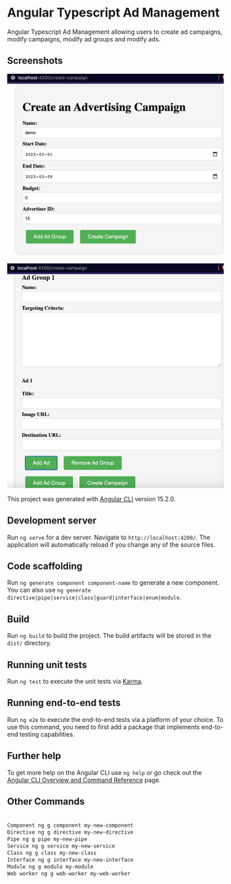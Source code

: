 # Angular Typescript Ad Management
Angular Typescript Ad Management allowing users to create ad campaigns, modify campaigns, modify ad groups and modify ads.

## Screenshots

![SCREEN 1](./SCREEN1.png)

![SCREEN 1](./SCREEN2.png)

This project was generated with [Angular CLI](https://github.com/angular/angular-cli) version 15.2.0.

## Development server

Run `ng serve` for a dev server. Navigate to `http://localhost:4200/`. The application will automatically reload if you change any of the source files.

## Code scaffolding

Run `ng generate component component-name` to generate a new component. You can also use `ng generate directive|pipe|service|class|guard|interface|enum|module`.

## Build

Run `ng build` to build the project. The build artifacts will be stored in the `dist/` directory.

## Running unit tests

Run `ng test` to execute the unit tests via [Karma](https://karma-runner.github.io).

## Running end-to-end tests

Run `ng e2e` to execute the end-to-end tests via a platform of your choice. To use this command, you need to first add a package that implements end-to-end testing capabilities.

## Further help

To get more help on the Angular CLI use `ng help` or go check out the [Angular CLI Overview and Command Reference](https://angular.io/cli) page.


## Other Commands

```cli

Component ng g component my-new-component
Directive ng g directive my-new-directive
Pipe ng g pipe my-new-pipe
Service ng g service my-new-service
Class ng g class my-new-class
Interface ng g interface my-new-interface
Module ng g module my-module
Web worker ng g web-worker my-web-worker

```